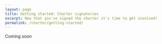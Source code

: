 ```yaml
---
layout: page
title: Getting started: Charter signatories
excerpt: Now that you've signed the charter it's time to get involved!
permalink: /charter/getting-started/
---
```


Coming soon